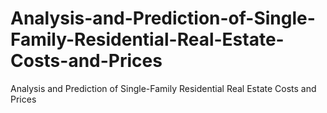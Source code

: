 # Analysis-and-Prediction-of-Single-Family-Residential-Real-Estate-Costs-and-Prices
Analysis and Prediction of Single-Family Residential Real Estate Costs and Prices
